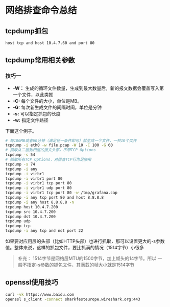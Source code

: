 # 网络排查命令总结

## tcpdump抓包

```bash
host tcp and host 10.4.7.60 and port 80
```

## tcpdump常用相关参数

### 技巧一

- **-W：** 生成的循环文件数量，生成到最大数量后，新的报文数据会覆盖写入第一个文件，以此类推
- **-C:** 每个文件的大小，单位是MB。
- **-G:** 每次新生成文件的间隔时间，单位是分钟
- **-s:** 可以指定抓包的长度
- **-w:** 指定文件路径

下面这个例子。

```bash
# 每100MB或者60分钟（满足任一条件即可）就生成一个文件，一共10个文件
tcpdump -i eth0 -w file.pcap -W 10 -C 100 -G 60
# 抓取从二层到四层的报文头部，不带TCP Options
tcpdump -s 54
# 抓取所有TCP Options，对排查TCP行为足够用
tcpdump -s 74
tcpdump -i any
tcpdump -i virbr1
tcpdump -i virbr1 port 80
tcpdump -i virbr1 tcp port 80
tcpdump -i virbr1 udp port 80
tcpdump -i virbr1 tcp port 80 -w /tmp/grafana.cap
tcpdump -i any tcp port 80 and host 8.8.8.8
tcpdump -i any host 8.8.8.8 -n
tcpdump host 10.4.7.200
tcpdump src 10.4.7.200
tcpdump dst 10.4.7.200
tcpdump udp
tcpdump tcp
tcpdump -i any tcp and not port 22

```

如果要对应用层的头部（比如HTTP头部）也进行抓取，那可以设置更大的-s参数值。整体来说，这样的抓包文件，要比抓满的情况（1514字节）小很多

> 补充： 1514字节是网络层MTU的1500字节，加上帧头的14字节。所以
> 一般不指定-s参数的抓包文件，其满载的帧大小就是1514字节

## openssl使用技巧

```bash
curl -vk https://www.baidu.com
openssl s_client -connect sharkfesteurope.wireshark.org:443
```
